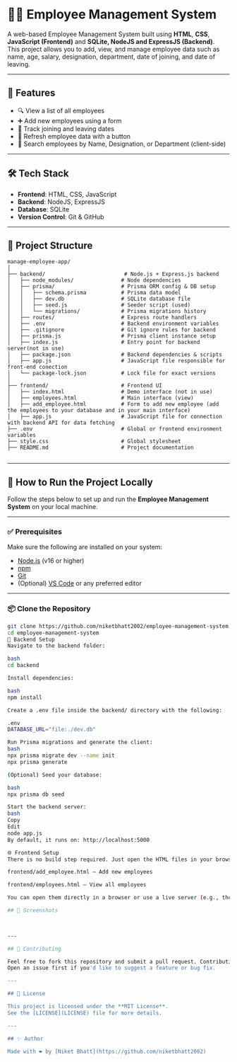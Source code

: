 
# 👩‍💼 Employee Management System

A web-based Employee Management System built using **HTML**, **CSS**, **JavaScript (Frontend)** and **SQLite, NodeJS and ExpressJS (Backend)**.  
This project allows you to add, view, and manage employee data such as name, age, salary, designation, department, date of joining, and date of leaving.

---

## 🚀 Features

- 🔍 View a list of all employees  
- ➕ Add new employees using a form  
- 📅 Track joining and leaving dates  
- 🔄 Refresh employee data with a button  
- 🔎 Search employees by Name, Designation, or Department (client-side)  


---

## 🛠 Tech Stack

- **Frontend**: HTML, CSS, JavaScript  
- **Backend**: NodeJS, ExpressJS
- **Database**: SQLite  
- **Version Control**: Git & GitHub  

---

## 📁 Project Structure

```
manage-employee-app/
│
├── backend/                         # Node.js + Express.js backend
│   ├── node_modules/               # Node dependencies
│   ├── prisma/                     # Prisma ORM config & DB setup
│   │   ├── schema.prisma           # Prisma data model
│   │   ├── dev.db                  # SQLite database file
│   │   ├── seed.js                 # Seeder script (used)
│   │   └── migrations/             # Prisma migrations history
│   ├── routes/                     # Express route handlers
│   ├── .env                        # Backend environment variables
│   ├── .gitignore                  # Git ignore rules for backend
│   ├── prisma.js                   # Prisma client instance setup
│   ├── index.js                    # Entry point for backend server(not in use)
│   ├── package.json                # Backend dependencies & scripts
|   ├── app.js                      # JavaScript file responsible for front-end conection
│   └── package-lock.json           # Lock file for exact versions
│
├── frontend/                       # Frontend UI
│   ├── index.html                  # Demo interface (not in use)
│   ├── employees.html              # Main interface (view)
│   ├── add_employee.html           # Form to add new employee (add the employees to your database and in your main interface)
│   ├── app.js                      # JavaScript file for connection with backend API for data fetching
├── .env                            # Global or frontend environment variables
├── style.css                       # Global stylesheet
├── README.md                       # Project documentation


```

---

## 🚀 How to Run the Project Locally

Follow the steps below to set up and run the **Employee Management System** on your local machine.

---

### ✅ Prerequisites

Make sure the following are installed on your system:

- [Node.js](https://nodejs.org/) (v16 or higher)
- [npm](https://www.npmjs.com/)
- [Git](https://git-scm.com/)
- (Optional) [VS Code](https://code.visualstudio.com/) or any preferred editor

---

### 📦 Clone the Repository

```bash
git clone https://github.com/niketbhatt2002/employee-management-system.git
cd employee-management-system
📁 Backend Setup
Navigate to the backend folder:

bash
cd backend

Install dependencies:

bash
npm install

Create a .env file inside the backend/ directory with the following:

.env
DATABASE_URL="file:./dev.db"

Run Prisma migrations and generate the client:
bash
npx prisma migrate dev --name init
npx prisma generate

(Optional) Seed your database:

bash
npx prisma db seed

Start the backend server:
bash
Copy
Edit
node app.js
By default, it runs on: http://localhost:5000

🌐 Frontend Setup
There is no build step required. Just open the HTML files in your browser:

frontend/add_employee.html – Add new employees

frontend/employees.html – View all employees

You can open them directly in a browser or use a live server (e.g., the VS Code Live Server extension).

## 📸 Screenshots

 

---

## 🤝 Contributing

Feel free to fork this repository and submit a pull request. Contributions are always welcome!  
Open an issue first if you'd like to suggest a feature or bug fix.

---

## 📄 License

This project is licensed under the **MIT License**.  
See the [LICENSE](LICENSE) file for more details.

---

## ✨ Author

Made with ❤️ by [Niket Bhatt](https://github.com/niketbhatt2002)

```

